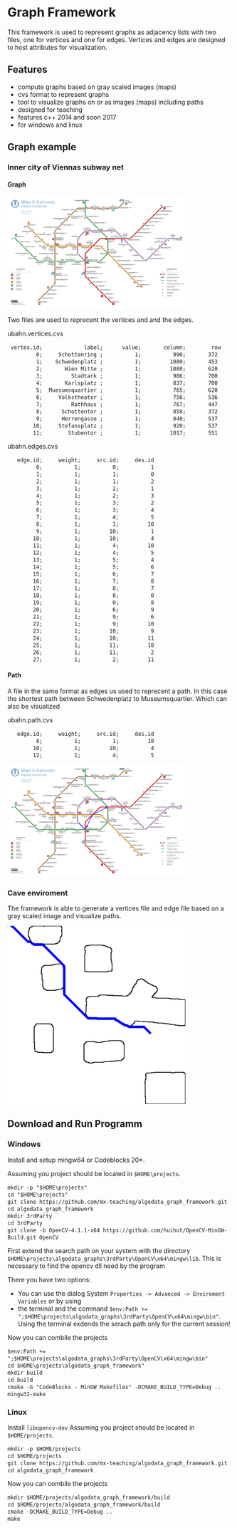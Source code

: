 # Graph Framework
This framework is used to represent graphs as adjacency lists with two files, one for vertices and one for edges.
Vertices and edges are designed to host attributes for visualization. 

## Features
* compute graphs based on gray scaled images (maps)
* cvs format to represent graphs
* tool to visualize graphs on or as images (maps) including paths
* designed for teaching
* features c++ 2014 and soon 2017
* for windows and linux

## Graph example
### Inner city of Viennas subway net

#### Graph
<img src="https://github.com/mx-teaching/algodata_graph_framework/blob/master/res/ubahn.png" width="400">

Two files are used to reprecent the vertices and and the edges.

ubahn.vertices.cvs
```
 vertex.id;             label;      value;       column;        row
         0;     Schottenring ;          1;          996;       372
         1;    Schwedenplatz ;          1;         1080;       453
         2;       Wien Mitte ;          1;         1080;       620
         3;         Stadtark ;          1;          986;       700
         4;       Karlsplatz ;          1;          837;       700
         5;  Muesumsquartier ;          1;          765;       620
         6;     Volkstheater ;          1;          756;       536
         7;         Rathhaus ;          1;          767;       447
         8;      Schottentor ;          1;          858;       372
         9;      Herrengasse ;          1;          840;       537
        10;     Stefansplatz ;          1;          920;       537
        11;        Stubentor ;          1;         1017;       551
```       
ubahn.edges.cvs
```
   edge.id;     weight;     src.id;     des.id
         0;          1;          0;          1
         1;          1;          1;          0
         2;          1;          1;          2
         3;          1;          2;          1
         4;          1;          2;          3
         5;          1;          3;          2
         6;          1;          3;          4
         7;          1;          4;          5
         8;          1;          1;         10
         9;          1;         10;          1
        10;          1;         10;          4
        11;          1;          4;         10
        12;          1;          4;          5
        13;          1;          5;          4
        14;          1;          5;          6
        15;          1;          6;          7
        16;          1;          7;          8
        17;          1;          8;          7
        18;          1;          8;          0
        19;          1;          0;          8
        20;          1;          6;          9
        21;          1;          9;          6
        22;          1;          9;         10
        23;          1;         10;          9
        24;          1;         10;         11
        25;          1;         11;         10
        26;          1;         11;          2
        27;          1;          2;         11
```    
#### Path
A file in the same format as edges us used to reprecent a path.
In this case the shortest path between Schwedenplatz to Museumsquartier. Which can also be visualized

ubahn.path.cvs  
```   
   edge.id;     weight;     src.id;     des.id
         8;          1;          1;         10
        10;          1;         10;          4
        12;          1;          4;          5
```    
<img src="https://github.com/mx-teaching/algodata_graph_framework/blob/master/res/ubahn.path.png" width="400">

### Cave enviroment
The framework is able to generate a vertices file and edge file based on a gray scaled image and visualize paths.

<img src="https://github.com/mx-teaching/algodata_graph_framework/blob/master/res/cave.path.example.png" width="400">

## Download and Run Programm 
### Windows
Install and setup mingw64 or Codeblocks 20*.

Assuming you project should be located in ```$HOME\projects```.
```
mkdir -p "$HOME\projects"
cd "$HOME\projects"
git clone https://github.com/mx-teaching/algodata_graph_framework.git
cd algodata_graph_framework
mkdir 3rdParty
cd 3rdParty
git clone -b OpenCV-4.1.1-x64 https://github.com/huihut/OpenCV-MinGW-Build.git OpenCV
```

First extend the search path on your system with the directory ```$HOME\projects\algodata_graphs\3rdParty\OpenCV\x64\mingw\lib```. This is necessary to find the opencv dll need by the program

There you have two options:
* You can use the dialog System ```Properties -> Advanced -> Enviroment Variables``` or by using
* the terminal and the command ```$env:Path += ";$HOME\projects\algodata_graphs\3rdParty\OpenCV\x64\mingw\bin"```. Using the terminal exdends the serach path only for the current session!

Now you can combile the projects

```
$env:Path += ";$HOME\projects\algodata_graphs\3rdParty\OpenCV\x64\mingw\bin"
cd $HOME\projects\algodata_graph_framework"
mkdir build
cd build
cmake -G "CodeBlocks - MinGW Makefiles" -DCMAKE_BUILD_TYPE=Debug ..
mingw32-make
```

### Linux
Install ```libopencv-dev``` 
Assuming you project should be located in ```$HOME/projects```.
```
mkdir -p $HOME/projects
cd $HOME/projects
git clone https://github.com/mx-teaching/algodata_graph_framework.git
cd algodata_graph_framework
```

Now you can combile the projects

```
mkdir $HOME/projects/algodata_graph_framework/build
cd $HOME/projects/algodata_graph_framework/build
cmake -DCMAKE_BUILD_TYPE=Debug ..
make
```
